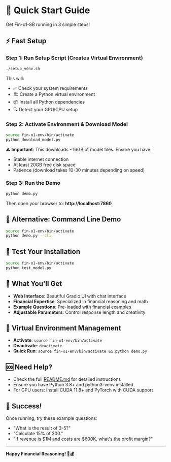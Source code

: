 # 🚀 Quick Start Guide

Get Fin-o1-8B running in 3 simple steps!

## ⚡ Fast Setup

### Step 1: Run Setup Script (Creates Virtual Environment)
```bash
./setup_venv.sh
```

This will:
- ✅ Check your system requirements
- 🏗️ Create a Python virtual environment
- 📦 Install all Python dependencies
- 🔍 Detect your GPU/CPU setup

### Step 2: Activate Environment & Download Model
```bash
source fin-o1-env/bin/activate
python download_model.py
```

**⚠️ Important**: This downloads ~16GB of model files. Ensure you have:
- Stable internet connection
- At least 20GB free disk space
- Patience (download takes 10-30 minutes depending on speed)

### Step 3: Run the Demo
```bash
python demo.py
```

Then open your browser to: **http://localhost:7860**

## 🎯 Alternative: Command Line Demo
```bash
source fin-o1-env/bin/activate
python demo.py --cli
```

## 🧪 Test Your Installation
```bash
source fin-o1-env/bin/activate
python test_model.py
```

## 📱 What You'll Get

- **Web Interface**: Beautiful Gradio UI with chat interface
- **Financial Expertise**: Specialized in financial reasoning and math
- **Example Questions**: Pre-loaded with financial examples
- **Adjustable Parameters**: Control response length and creativity

## 🔧 Virtual Environment Management

- **Activate**: `source fin-o1-env/bin/activate`
- **Deactivate**: `deactivate`
- **Quick Run**: `source fin-o1-env/bin/activate && python demo.py`

## 🆘 Need Help?

- Check the full [README.md](README.md) for detailed instructions
- Ensure you have Python 3.8+ and python3-venv installed
- For GPU users: Install CUDA 11.8+ and PyTorch with CUDA support

## 🎉 Success!

Once running, try these example questions:
- "What is the result of 3-5?"
- "Calculate 15% of 200."
- "If revenue is $1M and costs are $600K, what's the profit margin?"

---

**Happy Financial Reasoning! 🦙💰**